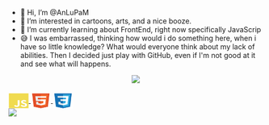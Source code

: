 - 👋 Hi, I’m @AnLuPaM
- 👀 I’m interested in cartoons, arts, and a nice booze.
- 🌱 I’m currently learning about FrontEnd, right now specifically JavaScrip 
-  :sweat_smile: I was embarrassed, thinking how would i do something here, when i have so little knowledge? What would everyone think about my lack of abilities. Then I decided just play with GitHub, even if I'm not good at it and see what will happens.

<div align="center">
  <a href="https://github.com/AnLuPaM">
  <img height="180em" src="https://github-readme-stats.vercel.app/api?username=AnLuPaM&show_icons=false&theme=vision-friendly-dark&include_all_commits=true&count_private=true"/>
  <//img height="180em" src="https://github-readme-stats.vercel.app/api/top-langs/?username=AnLuPaM&layout=compact&langs_count=7&theme=vision-friendly-dark"/>
</div>

<div style="display: inline_block"><br>
  <img align="center" alt="Rafa-Js" height="30" width="40" src="https://raw.githubusercontent.com/devicons/devicon/master/icons/javascript/javascript-plain.svg">
  <img align="center" alt="Rafa-HTML" height="30" width="40" src="https://raw.githubusercontent.com/devicons/devicon/master/icons/html5/html5-original.svg">
  <img align="center" alt="Rafa-CSS" height="30" width="40" src="https://raw.githubusercontent.com/devicons/devicon/master/icons/css3/css3-original.svg">
</div>

<div> 
  <a href="https://www.linkedin.com/in/ana-lucia-pastre-mendes/" target="_blank"><img src="https://img.shields.io/badge/-LinkedIn-%230077B5?style=for-the-badge&logo=linkedin&logoColor=white" target="_blank"></a> 
</div>

<!---
AnLuPaM/AnLuPaM is a ✨ special ✨ repository because its `README.md` (this file) appears on your GitHub profile.
You can click the Preview link to take a look at your changes.
--->
